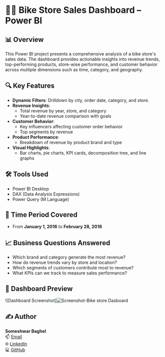 # 🚴‍♂️ Bike Store Sales Dashboard – Power BI

## 📊 Overview

This Power BI project presents a comprehensive analysis of a bike store's sales data. The dashboard provides actionable insights into revenue trends, top-performing products, store-wise performance, and customer behavior across multiple dimensions such as time, category, and geography.

## 🔍 Key Features

- **Dynamic Filters**: Drilldown by city, order date, category, and store.
- **Revenue Insights**:
  - Total revenue by year, store, and category
  - Year-to-date revenue comparison with goals
- **Customer Behavior**:
  - Key influencers affecting customer order behavior
  - Top segments by revenue
- **Product Performance**:
  - Breakdown of revenue by product brand and type
- **Visual Highlights**:
  - Bar charts, pie charts, KPI cards, decomposition tree, and line graphs

## 🛠 Tools Used

- Power BI Desktop
- DAX (Data Analysis Expressions)
- Power Query (M Language)

## 📅 Time Period Covered

- From **January 1, 2016** to **February 28, 2018**

## 📈 Business Questions Answered

- Which brand and category generate the most revenue?
- How do revenue trends vary by store and location?
- Which segments of customers contribute most to revenue?
- What KPIs can we track to measure sales performance?

## 📸 Dashboard Preview

![Dashboard Screenshot]![Screenshot-Bike store Dasboard](https://github.com/user-attachments/assets/8991b5a1-11ff-4df2-8f34-91e84fcfd704)

## ✍️ Author

**Someshwar Baghel**  
📫 [Email](mailto:baghelsomeshwar97@gmail.com)  
🌐 [LinkedIn](https://www.linkedin.com/in/someshwar-baghel-b16904164)  
💻 [GitHub](https://github.com/Someshwar1956)  


